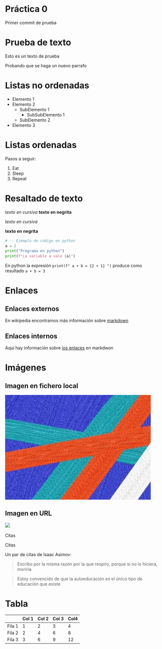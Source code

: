  # Práctica 0

Primer commit de prueba


# Prueba de texto

Esto es un texto de prueba

Probando que se haga un nuevo parrafo

# Listas no ordenadas

* Elemento 1
* Elemento 2
    * SubElemento 1
        * SubSubElemento 1
    * SubElemento 2
* Elemento 3

# Listas ordenadas

Pasos a seguir:

1. Eat
2. Sleep
3. Repeat


# Resaltado de texto

*texto en cursiva*
**texto en negrita**

*texto en cursiva*

**texto en negrita**


```python
# -- Ejemplo de código en python
a = 2
print("Programa en python")
print(f"La variable a vale {a}")
```

En python la expresión `print(f" a + b = {2 + 1} ")` produce como resultado `a + b = 3`

# Enlaces 

## Enlaces externos

En wikipedia encontramos más información sobre [markdown](https://es.wikipedia.org/wiki/Markdown)

## Enlaces internos

Aquí hay información sobre [los enlaces](#Enlaces) en markdwon


# Imágenes

## Imagen en fichero local

![](foto.png)


## Imagen en URL

![](https://upload.wikimedia.org/wikipedia/commons/2/2f/CC_BY-SA_3.0.png)

 Citas

 Citas

Un par de citas de Isaac Asimov:

> Escribo por la misma razón por la que respiro, porque si no lo hiciera, moriría

> Estoy convencido de que la autoeducación es el único tipo de educación que existe

# Tabla

|         | Col 1 | Col 2| Col 3| Col4 |
|---------|-------|------|------|------|
|  Fila 1 |   1   |   2  |   3  |  4   |
|  Fila 2 |   2   |   4  |   6  |  8   |
|  Fila 3 |   3   |   6  |   9  |  12  |